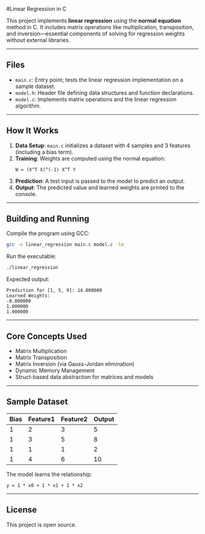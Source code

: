 #Linear Regression in C

This project implements **linear regression** using the **normal equation** method in C. It includes matrix operations like multiplication, transposition, and inversion—essential components of solving for regression weights without external libraries.

---

## Files

- `main.c`: Entry point; tests the linear regression implementation on a sample dataset.
- `model.h`: Header file defining data structures and function declarations.
- `model.c`: Implements matrix operations and the linear regression algorithm.

---

## How It Works

1. **Data Setup**: `main.c` initializes a dataset with 4 samples and 3 features (including a bias term).
2. **Training**: Weights are computed using the normal equation:
   ```
   W = (X^T X)^(-1) X^T Y
   ```
3. **Prediction**: A test input is passed to the model to predict an output.
4. **Output**: The predicted value and learned weights are printed to the console.

---

## Building and Running

Compile the program using GCC:

```bash
gcc -o linear_regression main.c model.c -lm
```

Run the executable:

```bash
./linear_regression
```

Expected output:

```
Prediction for [1, 5, 9]: 14.000000
Learned Weights:
-0.000000 
1.000000 
1.000000 
```

---

## Core Concepts Used

- Matrix Multiplication
- Matrix Transposition
- Matrix Inversion (via Gauss-Jordan elimination)
- Dynamic Memory Management
- Struct-based data abstraction for matrices and models

---

## Sample Dataset

| Bias | Feature1 | Feature2 | Output |
|------|----------|----------|--------|
| 1    | 2        | 3        | 5      |
| 1    | 3        | 5        | 8      |
| 1    | 1        | 1        | 2      |
| 1    | 4        | 6        | 10     |

The model learns the relationship:
```
y = 1 * x0 + 1 * x1 + 1 * x2
```

---

## License

This project is open source.

